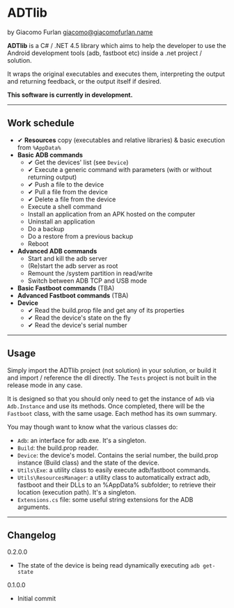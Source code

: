 # ADTlib #

by Giacomo Furlan <giacomo@giacomofurlan.name>

**ADTlib** is a C# / .NET 4.5 library which aims to help the developer to use the Android development tools (adb, fastboot etc) inside a .net project / solution.

It wraps the original executables and executes them, interpreting the output and returning feedback, or the output itself if desired.

**This software is currently in development.**

---

## Work schedule ##
- ✔ **Resources** copy (executables and relative libraries) & basic execution from `%AppData%`
- **Basic ADB commands**
	- ✔ Get the devices' list (see `Device`)
	- ✔ Execute a generic command with parameters (with or without returning output)
	- ✔ Push a file to the device
	- ✔ Pull a file from the device
	- ✔ Delete a file from the device
	- Execute a shell command
	- Install an application from an APK hosted on the computer
	- Uninstall an application
	- Do a backup
	- Do a restore from a previous backup
	- Reboot
- **Advanced ADB commands**
	- Start and kill the adb server
	- (Re)start the adb server as root
	- Remount the /system partition in read/write
	- Switch between ADB TCP and USB mode
- **Basic Fastboot commands** (TBA)
- **Advanced Fastboot commands** (TBA)
- **Device**
	- ✔ Read the build.prop file and get any of its properties
	- ✔ Read the device's state on the fly
	- ✔ Read the device's serial number

---
## Usage ##
Simply import the ADTlib project (not solution) in your solution, or build it and import / reference the dll directly. The `Tests` project is not built in the release mode in any case.

It is designed so that you should only need to get the instance of `Adb` via `Adb.Instance` and use its methods. Once completed, there will be the `Fastboot` class, with the same usage. Each method has its own summary.

You may though want to know what the various classes do:

- `Adb`: an interface for adb.exe. It's a singleton.
- `Build`: the build.prop reader.
- `Device`: the device's model. Contains the serial number, the build.prop instance (Build class) and the state of the device.
- `Utils\Exe`: a utility class to easily execute adb/fastboot commands.
- `Utils\ResourcesManager`: a utility class to automatically extract adb, fastboot and their DLLs to an %AppData% subfolder; to retrieve their location (execution path). It's a singleton.
- `Extensions.cs` file: some useful string extensions for the ADB arguments.

---
## Changelog ##
0.2.0.0

- The state of the device is being read dynamically executing `adb get-state`


0.1.0.0

- Initial commit